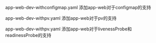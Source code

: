 app-web-dev-withconfigmap.yaml
添加app-web对于configmap的支持

app-web-dev-withpv.yaml
添加app-web对于pv的支持


app-web-dev-withpv.yaml
添加app-web对于livenessProbe和readinessProbe的支持